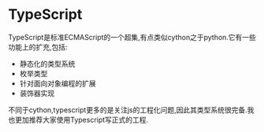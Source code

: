 # TypeScript

TypeScript是标准ECMAScript的一个超集,有点类似cython之于python.它有一些功能上的扩充,包括:

+ 静态化的类型系统
+ 枚举类型
+ 针对面向对象编程的扩展
+ 装饰器实现

不同于cython,typescript更多的是关注js的工程化问题,因此其类型系统很完备.我也更加推荐大家使用Typescript写正式的工程.